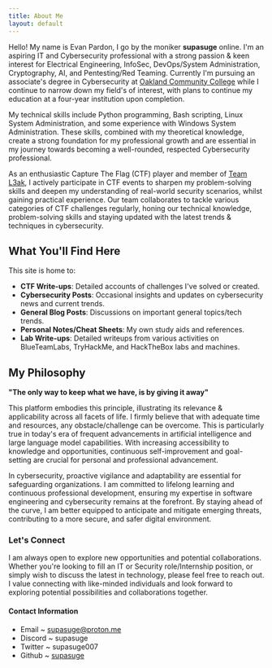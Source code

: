 ```yaml
---
title: About Me
layout: default
---
```


Hello! My name is Evan Pardon, I go by the moniker **supasuge** online. I'm an aspiring IT and Cybersecurity professional with a strong passion & keen interest for Electrical Engineering, InfoSec, DevOps/System Administration, Cryptography, AI, and Pentesting/Red Teaming. Currently I'm pursuing an associate's degree in Cybersecurity at [Oakland Community College](https://www.oaklandcc.edu/) while I continue to narrow down my field's of interest, with plans to continue my education at a four-year institution upon completion.

My technical skills include Python programming, Bash scripting, Linux System Administration, and some experience with Windows System Administration. These skills, combined with my theoretical knowledge, create a strong foundation for my professional growth and are essential in my journey towards becoming a well-rounded, respected Cybersecurity professional.

As an enthusiastic Capture The Flag (CTF) player and member of [Team L3ak](https://l3ak.team/), I actively participate in CTF events to sharpen my problem-solving skills and deepen my understanding of real-world security scenarios, whilst gaining practical experience. Our team collaborates to tackle various categories of CTF challenges regularly, honing our technical knowledge, problem-solving skills and staying updated with the latest trends & techniques in cybersecurity.

## What You'll Find Here

This site is home to:
- **CTF Write-ups**: Detailed accounts of challenges I've solved or created.
- **Cybersecurity Posts**: Occasional insights and updates on cybersecurity news and current trends.
- **General Blog Posts**: Discussions on important general topics/tech trends.
- **Personal Notes/Cheat Sheets**: My own study aids and references.
- **Lab Write-ups**: Detailed writeups from various activities on BlueTeamLabs, TryHackMe, and HackTheBox labs and machines.

## My Philosophy

**"The only way to keep what we have, is by giving it away"**

This platform embodies this principle, illustrating its relevance & applicability across all facets of life. I firmly believe that with adequate time and resources, any obstacle/challenge can be overcome. This is particularly true in today's era of frequent advancements in artificial intelligence and large language model capabilities. With increasing accessibility to knowledge and opportunities, continuous self-improvement and goal-setting are crucial for personal and professional advancement.

In cybersecurity, proactive vigilance and adaptability are essential for safeguarding organizations. I am committed to lifelong learning and continuous professional development, ensuring my expertise in software engineering and cybersecurity remains at the forefront. By staying ahead of the curve, I am better equipped to anticipate and mitigate emerging threats, contributing to a more secure, and safer digital environment.

### Let's Connect

I am always open to explore new opportunities and potential collaborations. Whether you're looking to fill an IT or Security role/Internship position, or simply wish to discuss the latest in technology, please feel free to reach out. I value connecting with like-minded individuals and look forward to exploring potential possibilities and collaborations together.

#### Contact Information

- Email ~ [supasuge@proton.me](mailto:supasuge@proton.me)
- Discord ~ supasuge
- Twitter ~  supasuge007
- Github ~ [supasuge](https://github.com/supasuge)
